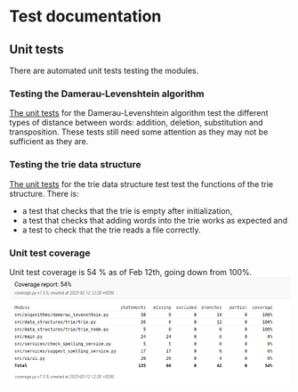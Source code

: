 # Test documentation

## Unit tests

There are automated unit tests testing the modules.

### Testing the Damerau-Levenshtein algorithm

[The unit tests](../src/tests/algorithms/damerau_levenshtein_test.py) for the Damerau-Levenshtein algorithm test the different types of distance between words: addition, deletion, substitution and transposition. These tests still need some attention as they may not be sufficient as they are.

### Testing the trie data structure

[The unit tests](../src/tests/data_structures/trie/trie.py) for the trie data
structure test test the functions of the trie structure. There is:
- a test that checks that the trie is empty after initialization,
- a test that checks that adding words into the trie works as expected and
- a test to check that the trie reads a file correctly.

### Unit test coverage

Unit test coverage is 54 % as of Feb 12th, going down from 100%.
![](./pictures/coverage120223.png)
